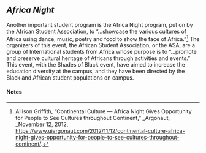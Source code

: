 ## _Africa Night_ ##

Another important student program is the Africa Night program, put on by the African Student Association, to “...showcase the various cultures of Africa using dance, music, poetry and food to show the face of Africa.”[^163] The organizers of this event, the African Student Association, or the ASA, are a group of International students from Africa whose purpose is to “...promote and preserve cultural heritage of Africans through activities and events.”  This event, with the Shades of Black event, have aimed to increase the education diversity at the campus, and they have been directed by the Black and African student populations on campus. 


#### Notes ####

[^163]:
     Allison Griffith, “Continental Culture — Africa Night Gives Opportunity for People to See Cultures throughout Continent,” _Argonaut, _November 12, 2012, https://www.uiargonaut.com/2012/11/12/continental-culture-africa-night-gives-opportunity-for-people-to-see-cultures-throughout-continent/.
